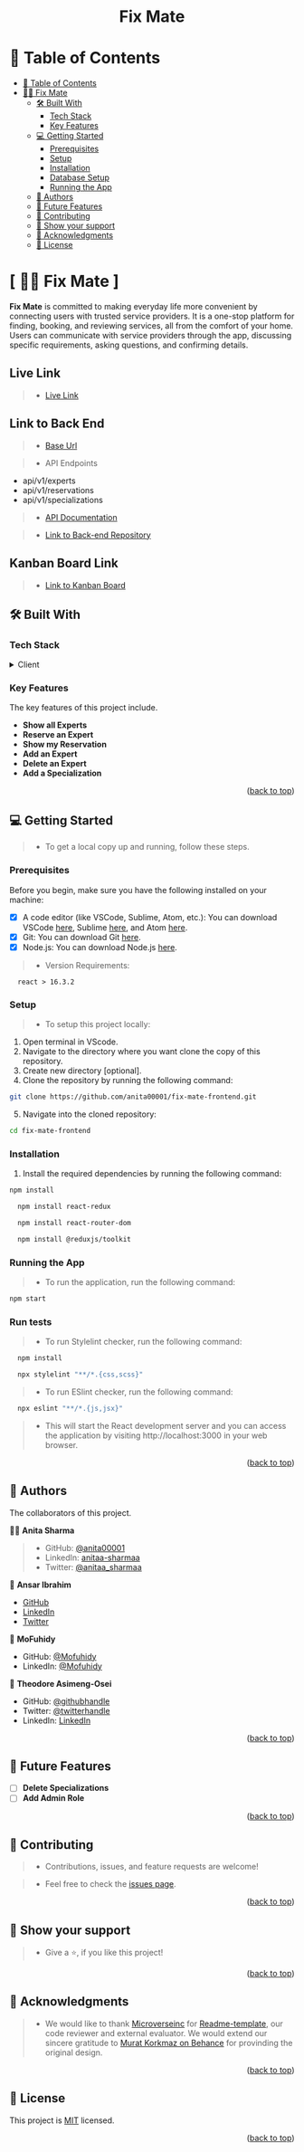 <a name="readme-top"></a>

<div align="center">
  <h1>Fix Mate</h1>
</div>

# 📗 Table of Contents

- [📗 Table of Contents](#-table-of-contents)
- [👨‍💻 Fix Mate ](#-fix-mate-)
  - [🛠 Built With ](#-built-with-)
    - [Tech Stack ](#tech-stack-)
    - [Key Features ](#key-features-)
  - [💻 Getting Started ](#-getting-started-)
    - [Prerequisites](#prerequisites)
    - [Setup](#setup)
    - [Installation](#installation)
    - [Database Setup](#database-setup)
    - [Running the App](#running-the-app)
  - [👥 Authors ](#-authors-)
  - [🔭 Future Features ](#-future-features-)
  - [🤝 Contributing ](#-contributing-)
  - [💖 Show your support ](#-show-your-support-)
  - [🙏 Acknowledgments ](#-acknowledgments-)
  - [📝 License ](#-license-)

# [ 👨‍💻 Fix Mate ]<a name="about-project"></a>

**Fix Mate** is committed to making everyday life more convenient by connecting users with trusted service providers. It is a one-stop platform for finding, booking, and  reviewing services, all from the comfort of your home. Users can communicate with service providers through the app, discussing specific requirements, asking questions, and confirming details.

## Live Link
> - [Live Link](https://fixmate.netlify.app/)

## Link to Back End
> - [Base Url](https://fixmate.onrender.com/)

> - API Endpoints
- api/v1/experts
- api/v1/reservations
- api/v1/specializations
> - [API Documentation](https://fixmate.onrender.com/api-docs/index.html)

> - [Link to Back-end Repository](https://github.com/AnsarIbrahim/Fix-Mate-Backend)

## Kanban Board Link
> - [Link to Kanban Board](https://github.com/users/anita00001/projects/5)

## 🛠 Built With <a name="built-with"></a>

### Tech Stack <a name="tech-stack"></a>

<details>
  <summary>Client</summary>
  <ul>
    <li><a href="https://reactjs.org/">React</a></li>
    <li><a href="https://redux.js.org/">Redux</a></li>
  </ul>
</details>

### Key Features <a name="key-features"></a>

The key features of this project include.

- **Show all Experts**
- **Reserve an Expert**
- **Show my Reservation**
- **Add an Expert**
- **Delete an Expert**
- **Add a Specialization**

<p align="right">(<a href="#readme-top">back to top</a>)</p>

## 💻 Getting Started <a name="getting-started"></a>

> - To get a local copy up and running, follow these steps.

### Prerequisites

Before you begin, make sure you have the following installed on your machine:

- [x] A code editor (like VSCode, Sublime, Atom, etc.): You can download VSCode [here](https://code.visualstudio.com/download), Sublime [here](https://www.sublimetext.com/3), and Atom [here](https://atom.io/).
- [x] Git: You can download Git [here](https://git-scm.com/downloads).
- [x] Node.js: You can download Node.js [here](https://nodejs.org/en/download/).

> - Version Requirements:
```
  react > 16.3.2
```

### Setup

> - To setup this project locally:

1. Open terminal in VScode.
2. Navigate to the directory where you want clone the copy of this repository.
3. Create new directory [optional].
4. Clone the repository by running the following command:

```sh
git clone https://github.com/anita00001/fix-mate-frontend.git
```

5. Navigate into the cloned repository:

```sh
cd fix-mate-frontend
```

### Installation

1. Install the required dependencies by running the following command:
```sh
npm install
```

```sh
  npm install react-redux
```

```sh
  npm install react-router-dom
```

```sh
  npm install @reduxjs/toolkit
```

### Running the App

> - To run the application, run the following command:

```sh
npm start
```

### Run tests

> - To run Stylelint checker, run the following command:
```sh
  npm install
```
```sh
  npx stylelint "**/*.{css,scss}"
```

> - To run ESlint checker, run the following command:
```sh
  npx eslint "**/*.{js,jsx}"
```

> - This will start the React development server and you can access the application by visiting http://localhost:3000 in your web browser.

<p align="right">(<a href="#readme-top">back to top</a>)</p>

## 👥 Authors <a name="authors"></a>

The collaborators of this project.

👨‍🚀 **Anita Sharma**
> - GitHub: [@anita00001](https://github.com/anita00001)
> - LinkedIn: [anitaa-sharmaa](https://www.linkedin.com/in/anitaa-sharmaa/)
> - Twitter: [@anitaa_sharmaa](https://twitter.com/anitaa_sharmaa)

👤 **Ansar Ibrahim**
- [GitHub](https://github.com/AnsarIbrahim)
- [LinkedIn](https://linkedin.com/in/ansar-ibrahim/)
- [Twitter](https://twitter.com/ansaradheeb)

👤 **MoFuhidy**
- GitHub: [@Mofuhidy](https://github.com/Mofuhidy)
- LinkedIn: [@Mofuhidy](https://www.linkedin.com/in/mo-fuhidy/)

👤 **Theodore Asimeng-Osei**
- GitHub: [@githubhandle](https://github.com/Theodoraldo)
- Twitter: [@twitterhandle](https://twitter.com/AsimengOse33947)
- LinkedIn: [LinkedIn](https://www.linkedin.com/in/theodoreasimeng/)

<p align="right">(<a href="#readme-top">back to top</a>)</p>

## 🔭 Future Features <a name="future-features"></a>

- [ ] **Delete Specializations**
- [ ] **Add Admin Role**

<p align="right">(<a href="#readme-top">back to top</a>)</p>

## 🤝 Contributing <a name="contributing"></a>

> - Contributions, issues, and feature requests are welcome!

> - Feel free to check the [issues page](../../issues/).

<p align="right">(<a href="#readme-top">back to top</a>)</p>

## 💖 Show your support <a name="support"></a>

> - Give a ⭐️, if you like this project!

<p align="right">(<a href="#readme-top">back to top</a>)</p>

## 🙏 Acknowledgments <a name="acknowledgements"></a>

> - We would like to thank [Microverseinc](https://github.com/microverseinc) for [Readme-template](https://github.com/microverseinc/readme-template), our code reviewer and external evaluator. We would extend our sincere gratitude to [Murat Korkmaz on Behance](https://www.behance.net/gallery/26425031/Vespa-Responsive-Redesign) for provinding the original design.

<p align="right">(<a href="#readme-top">back to top</a>)</p>

## 📝 License <a name="license"></a>

This project is [MIT](./LICENSE) licensed.

<p align="right">(<a href="#readme-top">back to top</a>)</p>